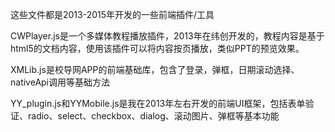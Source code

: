 这些文件都是2013-2015年开发的一些前端插件/工具

CWPlayer.js是一个多媒体教程播放插件，2013年在纬创开发的，教程内容是基于html5的文档内容，使用该插件可以将内容按页播放，类似PPT的预览效果。

XMLib.js是校导网APP的前端基础库，包含了登录，弹框，日期滚动选择、nativeApi调用等基础方法

YY_plugin.js和YYMobile.js是我在2013年左右开发的前端UI框架，包括表单验证、radio、select、checkbox、dialog、滚动图片、弹框等基本功能

